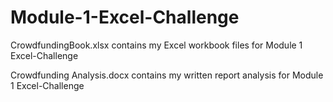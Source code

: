 # Module-1-Excel-Challenge
CrowdfundingBook.xlsx contains my Excel workbook files for Module 1 Excel-Challenge

Crowdfunding Analysis.docx contains my written report analysis for Module 1 Excel-Challenge

